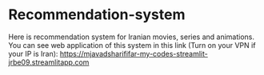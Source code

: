 # Recommendation-system
Here is recommendation system for Iranian movies, series and animations.
You can see web application of this system in this link (Turn on your VPN if your IP is Iran): 
https://mjavadsharififar-my-codes-streamlit-jrbe09.streamlitapp.com
